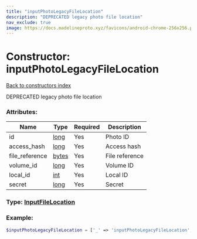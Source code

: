 ```yaml
---
title: "inputPhotoLegacyFileLocation"
description: "DEPRECATED legacy photo file location"
nav_exclude: true
image: https://docs.madelineproto.xyz/favicons/android-chrome-256x256.png
---
```

# Constructor: inputPhotoLegacyFileLocation  
[Back to constructors index](/API_docs/constructors/index.html)



DEPRECATED legacy photo file location

### Attributes:

| Name     |    Type       | Required | Description |
|----------|---------------|----------|-------------|
|id|[long](/API_docs/types/long.html) | Yes|Photo ID|
|access\_hash|[long](/API_docs/types/long.html) | Yes|Access hash|
|file\_reference|[bytes](/API_docs/types/bytes.html) | Yes|File reference|
|volume\_id|[long](/API_docs/types/long.html) | Yes|Volume ID|
|local\_id|[int](/API_docs/types/int.html) | Yes|Local ID|
|secret|[long](/API_docs/types/long.html) | Yes|Secret|



### Type: [InputFileLocation](/API_docs/types/InputFileLocation.html)


### Example:

```php
$inputPhotoLegacyFileLocation = ['_' => 'inputPhotoLegacyFileLocation', 'id' => long, 'access_hash' => long, 'file_reference' => 'bytes', 'volume_id' => long, 'local_id' => int, 'secret' => long];
```  
